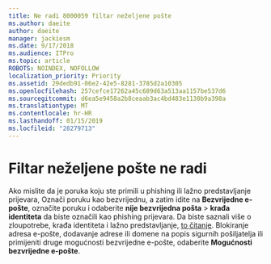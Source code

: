 ```yaml
---
title: Ne radi 8000059 filtar neželjene pošte
ms.author: daeite
author: daeite
manager: jackiesm
ms.date: 9/17/2018
ms.audience: ITPro
ms.topic: article
ROBOTS: NOINDEX, NOFOLLOW
localization_priority: Priority
ms.assetid: 29dedb91-06e2-42e5-8281-3785d2a10305
ms.openlocfilehash: 257cefce17262a45c689d63a513aa1157be537d6
ms.sourcegitcommit: d6ea5e9458a2b8ceaab3ac4bd483e1130b9a398a
ms.translationtype: MT
ms.contentlocale: hr-HR
ms.lasthandoff: 01/15/2019
ms.locfileid: "28279713"
---
```

# <a name="spam-filter-not-working"></a>Filtar neželjene pošte ne radi

Ako mislite da je poruka koju ste primili u phishing ili lažno predstavljanje prijevara, Označi poruku kao bezvrijednu, a zatim idite na **Bezvrijedne e-pošte**, označite poruku i odaberite **nije bezvrijedna pošta** \> **krađa identiteta** da biste označili kao phishing prijevara. Da biste saznali više o zloupotrebe, krađa identiteta i lažno predstavljanje, [to čitanje](https://support.office.com/article/0d882ea5-eedc-4bed-aebc-079ffa1105a3). Blokiranje adresa e-pošte, dodavanje adrese ili domene na popis sigurnih pošiljatelja ili primijeniti druge mogućnosti bezvrijedne e-pošte, odaberite **Mogućnosti bezvrijedne e-pošte**. 
  

